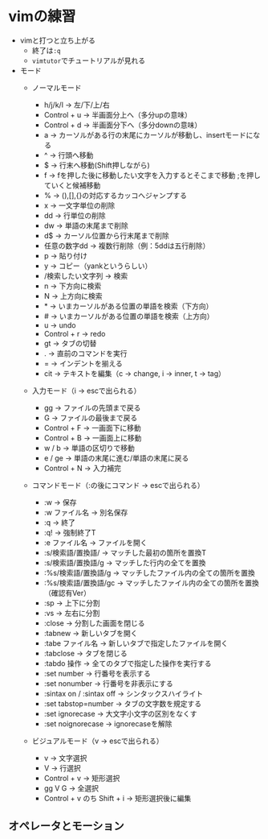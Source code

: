# vimの練習

- vimと打つと立ち上がる
	- 終了は`:q`
	- `vimtutor`でチュートリアルが見れる
- モード
	- ノーマルモード
		- h/j/k/l -> 左/下/上/右
		- Control + u -> 半画面分上へ（多分upの意味）
		- Control + d -> 半画面分下へ（多分downの意味）
		- a -> カーソルがある行の末尾にカーソルが移動し、insertモードになる
		- ^ -> 行頭へ移動
		- $ -> 行末へ移動(Shift押しながら)
		- f -> fを押した後に移動したい文字を入力するとそこまで移動
			;を押していくと候補移動
		- % -> (),[],{}の対応するカッコへジャンプする
		- x -> 一文字単位の削除
		- dd -> 行単位の削除
		- dw -> 単語の末尾まで削除
		- d$ -> カーソル位置から行末尾まで削除
		- 任意の数字dd -> 複数行削除（例：5ddは五行削除）
		- p -> 貼り付け
		- y -> コピー（yankというらしい）
		- /検索したい文字列 -> 検索
		- n -> 下方向に検索
		- N -> 上方向に検索
		- \* -> いまカーソルがある位置の単語を検索（下方向）
		- \# -> いまカーソルがある位置の単語を検索（上方向）
		- u -> undo
		- Control + r -> redo
		- gt -> タブの切替
		- . -> 直前のコマンドを実行
		- = -> インデントを揃える
		- cit -> テキストを編集（c -> change, i -> inner, t -> tag）

	- 入力モード（i -> escで出られる）
		- gg -> ファイルの先頭まで戻る
		- G -> ファイルの最後まで戻る
		- Control + F -> 一画面下に移動
		- Control + B -> 一画面上に移動
		- w / b -> 単語の区切りで移動
		- e / ge -> 単語の末尾に進む/単語の末尾に戻る
		- Control + N -> 入力補完

	- コマンドモード（:の後にコマンド -> escで出られる）
		- :w -> 保存
		- :w ファイル名 -> 別名保存
		- :q -> 終了
		- :q! -> 強制終了T
		- :e ファイル名 -> ファイルを開く
		- :s/検索語/置換語/ -> マッチした最初の箇所を置換T
		- :s/検索語/置換語/g -> マッチした行内の全てを置換
		- :%s/検索語/置換語/g -> マッチしたファイル内の全ての箇所を置換
		- :%s/検索語/置換語/gc -> マッチしたファイル内の全ての箇所を置換（確認有Ver）
		- :sp -> 上下に分割 
		- :vs -> 左右に分割
		- :close -> 分割した画面を閉じる
		- :tabnew -> 新しいタブを開く
		- :tabe ファイル名 -> 新しいタブで指定したファイルを開く
		- :tabclose -> タブを閉じる
		- :tabdo 操作 -> 全てのタブで指定した操作を実行する
		- :set number -> 行番号を表示する
		- :set nonumber -> 行番号を非表示にする
		- :sintax on / :sintax off -> シンタックスハイライト
		- :set tabstop=number -> タブの文字数を規定する
		- :set ignorecase -> 大文字小文字の区別をなくす
		- :set noignorecase -> ignorecaseを解除 

	- ビジュアルモード（v -> escで出られる）
		- v -> 文字選択
		- V -> 行選択
		- Control + v -> 矩形選択
		- gg V G -> 全選択
		- Control + v のち Shift + i -> 矩形選択後に編集

## オペレータとモーション
	 
